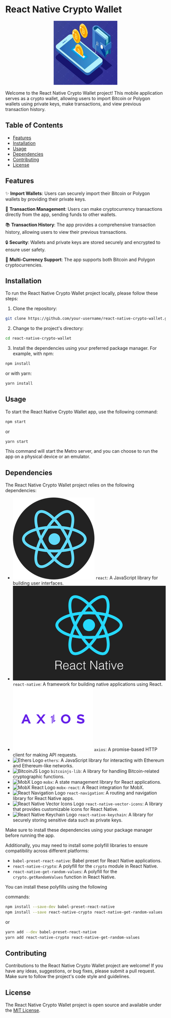 # React Native Crypto Wallet

<div align="center">
  <img src="./assets/yo.jpg" alt="Crypto Wallet Icon" width="200px" height="200px">
</div>

Welcome to the React Native Crypto Wallet project! This mobile application serves as a crypto wallet, allowing users to import Bitcoin or Polygon wallets using private keys, make transactions, and view previous transaction history. 

## Table of Contents
- [Features](#features)
- [Installation](#installation)
- [Usage](#usage)
- [Dependencies](#dependencies)
- [Contributing](#contributing)
- [License](#license)

## Features

✨ **Import Wallets**: Users can securely import their Bitcoin or Polygon wallets by providing their private keys.

💸 **Transaction Management**: Users can make cryptocurrency transactions directly from the app, sending funds to other wallets.

📚 **Transaction History**: The app provides a comprehensive transaction history, allowing users to view their previous transactions.

🔒 **Security**: Wallets and private keys are stored securely and encrypted to ensure user safety.

💱 **Multi-Currency Support**: The app supports both Bitcoin and Polygon cryptocurrencies.

## Installation

To run the React Native Crypto Wallet project locally, please follow these steps:

1. Clone the repository:

```bash
git clone https://github.com/your-username/react-native-crypto-wallet.git
```

2. Change to the project's directory:

```bash
cd react-native-crypto-wallet
```

3. Install the dependencies using your preferred package manager. For example, with npm:

```bash
npm install
```

or with yarn:

```bash
yarn install
```

## Usage

To start the React Native Crypto Wallet app, use the following command:

```bash
npm start
```

or

```bash
yarn start
```

This command will start the Metro server, and you can choose to run the app on a physical device or an emulator.

## Dependencies

The React Native Crypto Wallet project relies on the following dependencies:

- ![React Logo](./assets/react.png) `react`: A JavaScript library for building user interfaces.
- ![React Native Logo](./assets/react-native.png) `react-native`: A framework for building native applications using React.
- ![Axios Logo](./assets/axios.png) `axios`: A promise-based HTTP client for making API requests.
- ![Ethers Logo](ethers-icon.png) `ethers`: A JavaScript library for interacting with Ethereum and Ethereum-like networks.
- ![BitcoinJS Logo](bitcoinjs-icon.png) `bitcoinjs-lib`: A library for handling Bitcoin-related cryptographic functions.
- ![MobX Logo](mobx-icon.png) `mobx`: A state management library for React applications.
- ![MobX React Logo](mobx-react-icon.png) `mobx-react`: A React integration for MobX.
- ![React Navigation Logo](react-navigation-icon.png) `react-navigation`: A routing and navigation library for React Native apps.
- ![React Native Vector Icons Logo](vector-icons-icon.png) `react-native-vector-icons`: A library that provides customizable icons for React Native.
- ![React Native Keychain Logo](keychain-icon.png) `react-native-keychain`: A library for securely storing sensitive data such as private keys.

Make sure to install these dependencies using your package manager before running the app.

Additionally, you may need to install some polyfill libraries to ensure compatibility across different platforms:

- `babel-preset-react-native`: Babel preset for React Native applications.
- `react-native-crypto`: A polyfill for the `crypto` module in React Native.
- `react-native-get-random-values`: A polyfill for the `crypto.getRandomValues` function in React Native.

You can install these polyfills using the following

 commands:

```bash
npm install --save-dev babel-preset-react-native
npm install --save react-native-crypto react-native-get-random-values
```

or

```bash
yarn add --dev babel-preset-react-native
yarn add react-native-crypto react-native-get-random-values
```

## Contributing

Contributions to the React Native Crypto Wallet project are welcome! If you have any ideas, suggestions, or bug fixes, please submit a pull request. Make sure to follow the project's code style and guidelines.

## License

The React Native Crypto Wallet project is open source and available under the [MIT License](https://opensource.org/licenses/MIT).